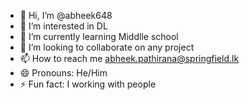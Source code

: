 - 👋 Hi, I’m @abheek648
- 👀 I’m interested in DL
- 🌱 I’m currently learning Middlle school
- 💞️ I’m looking to collaborate on any project
- 📫 How to reach me abheek.pathirana@springfield.lk
- 😄 Pronouns: He/Him
- ⚡ Fun fact: I working with people

<!---
abheek648/abheek648 is a ✨ special ✨ repository because its `README.md` (this file) appears on your GitHub profile.
You can click the Preview link to take a look at your changes.
--->

